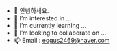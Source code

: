 - 👋 안녕하세요. 
- 👀 I’m interested in ...
- 🌱 I’m currently learning ...
- 💞️ I’m looking to collaborate on ...
- 📫 Email : eogus2469@naver.com

<!---
KimDaeHyun99/KimDaeHyun99 is a ✨ special ✨ repository because its `README.md` (this file) appears on your GitHub profile.
You can click the Preview link to take a look at your changes.
--->
